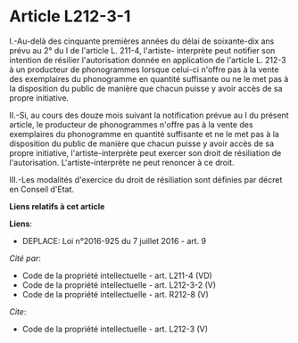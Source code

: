 # Article L212-3-1

I.-Au-delà des cinquante premières années du délai de soixante-dix ans prévu au 2° du I de l'article L. 211-4, l'artiste-
interprète peut notifier son intention de résilier l'autorisation donnée en application de l'article L. 212-3 à un producteur
de phonogrammes lorsque celui-ci n'offre pas à la vente des exemplaires du phonogramme en quantité suffisante ou ne le met
pas à la disposition du public de manière que chacun puisse y avoir accès de sa propre initiative. 

II.-Si, au cours des douze mois suivant la notification prévue au I du présent article, le producteur de phonogrammes n'offre
pas à la vente des exemplaires du phonogramme en quantité suffisante et ne le met pas à la disposition du public de manière
que chacun puisse y avoir accès de sa propre initiative, l'artiste-interprète peut exercer son droit de résiliation de
l'autorisation. L'artiste-interprète ne peut renoncer à ce droit. 

III.-Les modalités d'exercice du droit de résiliation sont définies par décret en Conseil d'Etat.

**Liens relatifs à cet article**

**Liens**:

  - DEPLACE: Loi n°2016-925 du 7 juillet 2016 - art. 9

_Cité par_:

  - Code de la propriété intellectuelle - art. L211-4 (VD)
  - Code de la propriété intellectuelle - art. L212-3-2 (V)
  - Code de la propriété intellectuelle - art. R212-8 (V)

_Cite_:

  - Code de la propriété intellectuelle - art. L212-3 (V)
